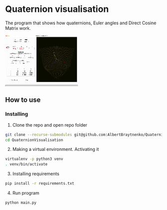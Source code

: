 # Quaternion visualisation

The program that shows how quaternions, Euler angles and Direct Cosine Matrix work.

![](img/QuaternionVisualisation.gif)

## How to use

### Installing

1. Clone the repo and open repo folder

```bash
git clone --recurse-submodules git@github.com:AlbertBraytnenko/QuaternionVisualisation.git
cd QuaternionVisualisation
```

2. Making a virtual environment. Activating it

```bash
virtualenv -p python3 venv
. venv/bin/activate
```
3. Installing requirements

```bash
pip install -r requirements.txt
```

4. Run program

```bash
python main.py
```
